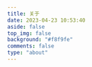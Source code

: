 ```yaml
---
title: 关于
date: 2023-04-23 10:53:40
aside: false
top_img: false
background: "#f8f9fe"
comments: false
type: "about"
---
```

